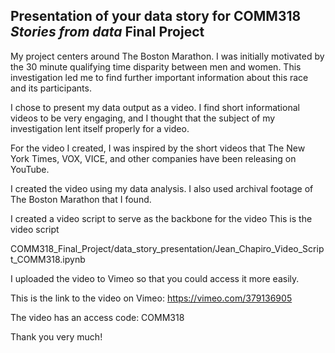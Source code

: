 ## Presentation of your data story for COMM318 _Stories from data_ Final Project

My project centers around The Boston Marathon. I was initially motivated by the 30 minute qualifying time disparity between men and women. This investigation led me to find further important information about this race and its participants.

I chose to present my data output as a video. I find short informational videos to be very engaging, and I thought that the subject of my investigation lent itself properly for a video.

For the video I created, I was inspired by the short videos that The New York Times, VOX, VICE, and other companies have been releasing on YouTube.

I created the video using my data analysis. I also used archival footage of The Boston Marathon that I found.

I created a video script to serve as the backbone for the video
This is the video script

COMM318_Final_Project/data_story_presentation/Jean_Chapiro_Video_Script_COMM318.ipynb

I uploaded the video to Vimeo so that you could access it more easily.

This is the link to the video on Vimeo:
https://vimeo.com/379136905

The video has an access code:
COMM318

Thank you very much!



